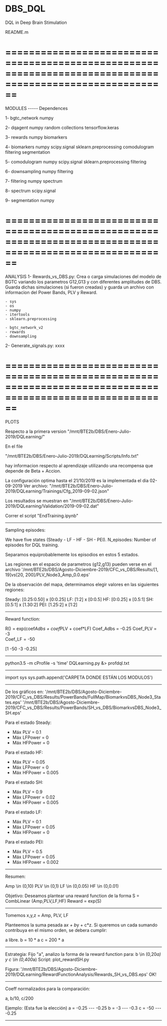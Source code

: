 # DBS_DQL
DQL in Deep Brain Stimulation

README.m

==========================================================================================================
==========================================================================================================
MODULES -----
Dependences 

1- bgtc_network
		numpy

2- dqagent
		numpy
		random
		collections
		tensorflow.keras

3- rewards
		numpy
		biomarkers

4- biomarkers
		numpy
		scipy.signal
		sklearn.preprocessing
		comodulogram
		filtering 
		segmentation

5- comodulogram
		numpy
		scipy.signal
		sklearn.preprocessing
		filtering

6- downsampling 
		numpy 
		filtering

7- filtering 
		numpy 
		spectrum

8- spectrum 
		scipy.signal

9- segmentation
		numpy 

==========================================================================================================
==========================================================================================================
ANALYSIS
1- Rewards_vs_DBS.py:
	Crea o carga simulaciones del modelo de BGTC variando los parametros G12,G13 y con diferentes amplitudes de DBS. 
	Guarda dichas simulaciones (si fueron creadas) y guarda un archivo con informacion del Power Bands, PLV y Reward.

	- sys
	- os
	- numpy
	- itertools
	- sklearn.preprocessing

	- bgtc_network_v2
	- rewards
	- downsampling

2- Generate_signals.py:
	xxxx

==========================================================================================================
==========================================================================================================
PLOTS


Respecto a la primera version "/mnt/BTE2b/DBS/Enero-Julio-2019/DQLearning/"

En el file 

"/mnt/BTE2b/DBS/Enero-Julio-2019/DQLearning/Scripts/Info.txt"

hay informacion respecto al aprendizaje utilizando una recompensa que depende de Beta + Accion.

La configuración optima hasta el 21/10/2019 es la implementada el dia 02-09-2019
Ver archivo: "/mnt/BTE2b/DBS/Enero-Julio-2019/DQLearning/Trainings/Cfg_2019-09-02.json"

Los resultados se muestran en 
"/mnt/BTE2b/DBS/Enero-Julio-2019/DQLearning/Validation/2019-09-02.dat"

Correr el script "EndTraining.ipynb" 

______________________________________________________________________

Sampling episodes:

We have five states (Steady - LF - HF - SH - PEI).
N_episodes: Number of episodes for DQL training.

Separamos equiprobablemente los episodios en estos 5 estados.

Las regiones en el espacio de parametros (g12,g13) pueden verse en el archivo 
'/mnt/BTE2b/DBS/Agosto-Diciembre-2019/CFC_vs_DBS/Results/[1, 19]_vs_[20, 200]/PLV_Node3_Amp_0.0.eps'

De la observación del mapa, determinamos elegir valores en las siguientes regiones:

Steady: [0.25:0.50] x [0:0.25]
LF: [1:2] x [0:0.5]
HF: [0:0.25] x [0.5:1]
SH: [0.5:1] x [1.30:2]
PEI: [1.25:2] x [1:2]
__________________________________________________________________

Reward function:

R() = exp(coef*Adbs + coef*PLV + coef*LF)
Coef_Adbs = -0.25
Coef_PLV  = -3	
Coef_LF   = -50	

[1 -50 -3 -0.25]

__________________________________________________________________

python3.5 -m cProfile -s 'time' DQLearning.py &> profdql.txt


---------------------------------------------------------------------------------------
import sys
sys.path.append('CARPETA DONDE ESTÁN LOS MODULOS')

-------------------

De los gráficos en:
'/mnt/BTE2b/DBS/Agosto-Diciembre-2019/CFC_vs_DBS/Results/PowerBands/FullMap/BiomarkvsDBS_Node3_States.eps'
'/mnt/BTE2b/DBS/Agosto-Diciembre-2019/CFC_vs_DBS/Results/PowerBands/SH_vs_DBS/BiomarkvsDBS_Node3_SH.eps'

Para el estado Steady:
- Máx PLV = 0.1
- Máx LFPower = 0
- Máx HFPower = 0

Para el estado HF:
- Máx PLV = 0.05
- Máx LFPower = 0
- Máx HFPower = 0.005

Para el estado SH:
- Máx PLV = 0.9
- Máx LFPower = 0.02
- Máx HFPower = 0.005

Para el estado LF:
- Máx PLV = 0.1
- Máx LFPower = 0.05
- Máx HFPower = 0

Para el estado PEI:
- Máx PLV = 0.5
- Máx LFPower = 0.05
- Máx HFPower = 0.002

____________________________________

Resumen:

Amp \in (0,10)
PLV \in (0,1)
LF \in (0,0.05)
HF \in (0,0.01)

Objetivo:
Deseamos plantear una reward function de la forma
S = CombLinear (Amp,PLV,LF,HF)
Reward = exp(S)
_________________________________

Tomemos x,y,z = Amp, PLV, LF

Planteemos la suma pesada a*x + b*y + c*z.
Si queremos un cada sumando contribuya en el mismo orden, se debera cumplir:

a libre.
b = 10 * a 
c = 200 * a

____________________________

Estrategia:
Fijo "a", analizo la forma de la reward function para: b \in (0,20*a) y c \in (0,400*a)
Script: plot_rewardSH.py

Figura:
'/mnt/BTE2b/DBS/Agosto-Diciembre-2019/DQLearning/RewardFunctionAnalysis/Rewards_SH_vs_DBS.eps'
OK!

___________________________

Coeff normalizados para la comparación:

a, b/10, c/200

Ejemplo: (Esta fue la elección)
a = -0.25	---	-0.25
b = -3  	---	-0.3
c = -50		---	-0.25

______________________________
